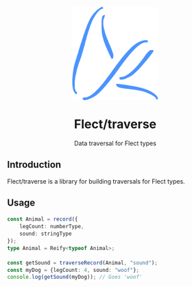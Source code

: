 <p align="center">
  <img src="flect.png" width="200px" align="center" alt="flect logo" />
  <h1 align="center">Flect/traverse</h1>
  <p align="center">
	Data traversal for Flect types
  </p>
</p>

## Introduction

Flect/traverse is a library for building traversals for Flect types.

## Usage

```ts
const Animal = record({
	legCount: numberType,
	sound: stringType
});
type Animal = Reify<typeof Animal>;

const getSound = traverseRecord(Animal, "sound");
const myDog = {legCount: 4, sound: "woof"};
console.log(getSound(myDog)); // Goes 'woof'
```
